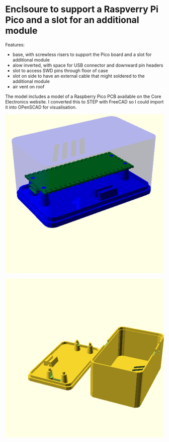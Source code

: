 # Enclsoure to support a Raspverry Pi Pico and a slot for an additional module

Features:
- base, with screwless risers to support the Pico board and a slot for additional module
- alow inverted, with space for USB connector and downward pin headers
- slot to access SWD pins through floor of case
- slot on side to have an external cable that might soldered to the additional module
- air vent on roof

The model includes a model of a Raspberry Pico PCB available on the Core Electronics website. I converted this to STEP with FreeCAD so I could import it into OPenSCAD for visualisation.

![Rendered enclosure with PCB image](enclosure.png)

![Printable for STL](printable.png)
